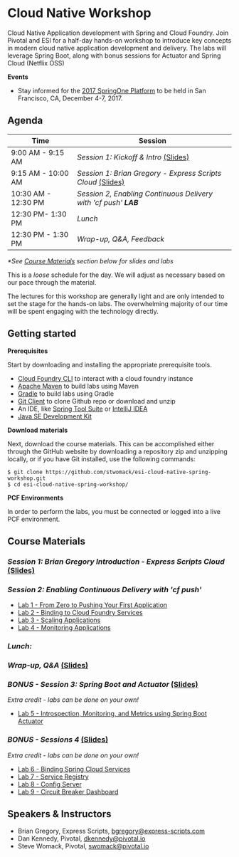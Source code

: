 # Cloud Native Workshop
Cloud Native Application development with Spring and Cloud Foundry. Join Pivotal and ESI for a half-day hands-on workshop to introduce key concepts in modern cloud native application development and delivery. The labs will leverage Spring Boot, along with bonus sessions for Actuator and Spring Cloud (Netflix OSS)

**Events**
- Stay informed for the [2017 SpringOne Platform](https://springoneplatform.io/) to be held in San Francisco, CA, December 4-7, 2017.

## Agenda

Time | Session
---- | -------
9:00 AM - 9:15 AM | _Session 1: Kickoff & Intro_ [(Slides)](session_01/ESI-WorkshopIntro.pptx)
9:15 AM - 10:00 AM | _Session 1: Brian Gregory - Express Scripts Cloud_ [(Slides)](session_01/TBD.pptx)
10:30 AM - 12:30 PM | _Session 2, Enabling Continuous Delivery with 'cf push' **LAB**_
12:30 PM- 1:30 PM | _Lunch_
12:30 PM - 1:30 PM | _Wrap-up, Q&A, Feedback_

_*See [Course Materials](#course-materials) section below for slides and labs_

This is a _loose_ schedule for the day. We will adjust as necessary based on our pace through the material.

The lectures for this workshop are generally light and are only intended to set the stage for the hands-on labs.
The overwhelming majority of our time will be spent engaging with the technology directly.

## Getting started

**Prerequisites**

Start by downloading and installing the appropriate prerequisite tools.
- [Cloud Foundry CLI](https://goo.gl/M0pH4i) to interact with a cloud foundry instance
- [Apache Maven](http://info.pivotal.io/HI002010A6ZlRJR1NeU00eC) to build labs using Maven
- [Gradle](https://services.gradle.org/distributions/gradle-3.1-all.zip) to build labs using Gradle
- [Git Client](https://git-scm.com/downloads) to clone Github repo or download and unzip
- An IDE, like [Spring Tool Suite](https://spring.io/tools/sts/all) or [IntelliJ IDEA](https://www.jetbrains.com/idea/download/)
- [Java SE Development Kit](http://info.pivotal.io/n0I60i3021AN0JU0le10CRR)

**Download materials**

Next, download the course materials.  This can be accomplished either through the GitHub website by downloading a repository zip and unzipping locally, or if you have Git installed, use the following commands:

```
$ git clone https://github.com/stwomack/esi-cloud-native-spring-workshop.git
$ cd esi-cloud-native-spring-workshop/
```

**PCF Environments**

In order to perform the labs, you must be connected or logged into a live PCF environment.

## Course Materials

### _Session 1: Brian Gregory Introduction - Express Scripts Cloud_ [(Slides)](session_01/Session_01-TODO.pdf)

### _Session 2: Enabling Continuous Delivery with 'cf push'_
  - [Lab 1 - From Zero to Pushing Your First Application](session_02/lab_01/lab_01.adoc)
  - [Lab 2 - Binding to Cloud Foundry Services](session_02/lab_02/lab_02.adoc)
  - [Lab 3 - Scaling Applications](session_02/lab_03/lab_03.adoc)
  - [Lab 4 - Monitoring Applications](session_02/lab_04/lab_04.adoc)

### _Lunch:_

### _Wrap-up, Q&A_ [(Slides)](session_wrapup/Session_Wrap-up-2xpg.pdf)

### _BONUS - Session 3: Spring Boot and Actuator_ [(Slides)](session_03/Session_03-Spring_Boot_Actuator-2xpg.pdf)
_Extra credit - labs can be done on your own!_
  - [Lab 5 - Introspection, Monitoring, and Metrics using Spring Boot Actuator](session_03/lab_05/lab_05.adoc)

### _BONUS - Sessions 4_ [(Slides)](session_04/Session_04-Spring-Cloud-Services-2xpg.pdf)
_Extra credit - labs can be done on your own!_
  - [Lab 6 - Binding Spring Cloud Services](session_04/lab_06/lab_06.adoc)
  - [Lab 7 - Service Registry](session_04/lab_07/lab_07.adoc)
  - [Lab 8 - Config Server](session_04/lab_08/lab_08.adoc)
  - [Lab 9 - Circuit Breaker Dashboard](session_04/lab_09/lab_09.adoc)

## Speakers & Instructors
- Brian Gregory, Express Scripts, bgregory@express-scripts.com
- Dan Kennedy, Pivotal, dkennedy@pivotal.io
- Steve Womack, Pivotal, swomack@pivotal.io
